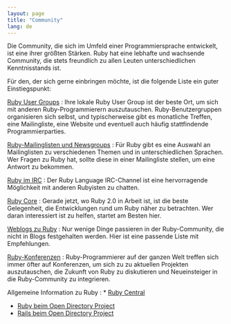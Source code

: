 ```yaml
---
layout: page
title: "Community"
lang: de
---
```


Die Community, die sich im Umfeld einer Programmiersprache entwickelt,
ist eine ihrer größten Stärken. Ruby hat eine lebhafte und wachsende
Community, die stets freundlich zu allen Leuten unterschiedlichen
Kenntnisstands ist.

Für den, der sich gerne einbringen möchte, ist die folgende Liste ein guter Einstiegspunkt:

[Ruby User Groups](user-groups/)
: Ihre lokale Ruby User Group ist der beste Ort, um sich mit anderen
  Ruby-Programmierern auszutauschen. Ruby-Benutzergruppen organisieren sich
  selbst, und typischerweise gibt es monatliche Treffen, eine Mailingliste,
  eine Website und eventuell auch häufig stattfindende Programmierparties.

[Ruby-Mailinglisten und Newsgroups](mailing-lists/)
: Für Ruby gibt es eine Auswahl an Mailinglisten zu verschiedenen
  Themen und in unterschiedlichen Sprachen. Wer Fragen zu Ruby hat,
  sollte diese in einer Mailingliste stellen, um eine Antwort zu
  bekommen.

[Ruby im IRC](irc://irc.freenode.net/ruby-lang)
: Der Ruby Language IRC-Channel ist eine hervorragende Möglichkeit mit
  anderen Rubyisten zu chatten.

[Ruby Core](ruby-core/)
: Gerade jetzt, wo Ruby 2.0 in Arbeit ist, ist die beste Gelegenheit,
  die Entwicklungen rund um Ruby näher zu betrachten. Wer daran
  interessiert ist zu helfen, startet am Besten hier.

[Weblogs zu Ruby](weblogs/)
: Nur wenige Dinge passieren in der Ruby-Community, die nicht in Blogs
  festgehalten werden. Hier ist eine passende Liste mit Empfehlungen.

[Ruby-Konferenzen](conferences/)
: Ruby-Programmierer auf der ganzen Welt treffen sich immer öfter auf
  Konferenzen, um sich zu zu aktuellen Projekten auszutauschen,
  die Zukunft von Ruby zu diskutieren und Neueinsteiger
  in die Ruby-Community zu integrieren.

Allgemeine Information zu Ruby
: * [Ruby Central][3]
  * [Ruby beim Open Directory Project][4]
  * [Rails beim Open Directory Project][5]



[3]: http://www.rubycentral.org/
[4]: http://dmoz.org/Computers/Programming/Languages/Ruby/
[5]: http://dmoz.org/Computers/Programming/Languages/Ruby/Software/Rails/
